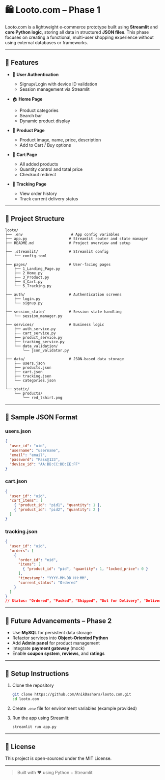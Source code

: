 # 🛍️ Looto.com – Phase 1

Looto.com is a lightweight e-commerce prototype built using **Streamlit** and **core Python logic**, storing all data in structured **JSON files**. This phase focuses on creating a functional, multi-user shopping experience without using external databases or frameworks.

---

## 📌 Features

- 🔐 **User Authentication**
  - Signup/Login with device ID validation
  - Session management via Streamlit

- 🏠 **Home Page**
  - Product categories
  - Search bar
  - Dynamic product display

- 📄 **Product Page**
  - Product image, name, price, description
  - Add to Cart / Buy options

- 🛒 **Cart Page**
  - All added products
  - Quantity control and total price
  - Checkout redirect

- 🚚 **Tracking Page**
  - View order history
  - Track current delivery status

---

## 📁 Project Structure

```
looto/
├── .env                      # App config variables
├── app.py                   # Streamlit router and state manager
├── README.md                # Project overview and setup
│
├── .streamlit/              # Streamlit config
│   └── config.toml
│
├── pages/                   # User-facing pages
│   ├── 1_Landing_Page.py
│   ├── 2_Home.py
│   ├── 3_Product.py
│   ├── 4_Cart.py
│   └── 5_Tracking.py
│
├── auth/                    # Authentication screens
│   ├── login.py
│   └── signup.py
│
├── session_state/           # Session state handling
│   └── session_manager.py
│
├── services/                # Business logic
│   ├── auth_service.py
│   ├── cart_service.py
│   ├── product_service.py
│   ├── tracking_service.py
│   └── data_validation/
│       └── json_validator.py
│
├── data/                    # JSON-based data storage
│   ├── users.json
│   ├── products.json
│   ├── cart.json
│   ├── tracking.json
│   └── categories.json
│
└── static/
    └── products/
        └── red_tshirt.png
```

---

## 🧪 Sample JSON Format

### users.json
```json
{
  "user_id": "uid",
  "username": "username",
  "email": "email",
  "password": "Pass@123",
  "device_id": "AA:BB:CC:DD:EE:FF"
}
```

### cart.json
```json
{
  "user_id": "uid",
  "cart_items": [
    { "product_id": "pid1", "quantity": 1 },
    { "product_id": "pid2", "quantity": 2 }
  ]
}
```

### tracking.json
```json
{
  "user_id": "uid",
  "orders": [
    {
      "order_id": "oid",
      "items": [
        { "product_id": "pid", "quantity": 1, "locked_price": 0 }
      ],
      "timestamp": "YYYY-MM-DD HH:MM",
      "current_status": "Ordered"
    }
  ]
}
// Status: "Ordered", "Packed", "Shipped", "Out for Delivery", "Delivered", "Cancelled"
```

---

## 🚀 Future Advancements – Phase 2

- Use **MySQL** for persistent data storage
- Refactor services into **Object-Oriented Python**
- Add **Admin panel** for product management
- Integrate **payment gateway** (mock)
- Enable **coupon system**, **reviews**, and **ratings**

---

## 📌 Setup Instructions

1. Clone the repository
   ```bash
   git clone https://github.com/AnikDashora/looto.com.git
   cd looto.com
   ```

2. Create `.env` file for environment variables (example provided)

3. Run the app using Streamlit:
   ```bash
   streamlit run app.py
   ```

---

## 📄 License

This project is open-sourced under the MIT License.

---

> Built with ❤️ using Python + Streamlit
